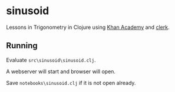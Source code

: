 # sinusoid

Lessons in Trigonometry in Clojure using [Khan Academy](https://www.khanacademy.org/math/trigonometry) and [clerk](https://github.com/nextjournal/clerk).

## Running

Evaluate `src\sinusoid\sinusoid.clj`.

A webserver will start and browser will open.

Save `notebooks\sinusoid.clj` if it is not open already.